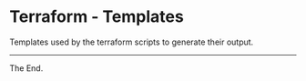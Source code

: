 # Terraform - Templates

Templates used by the terraform scripts to generate their output.

---
The End.
